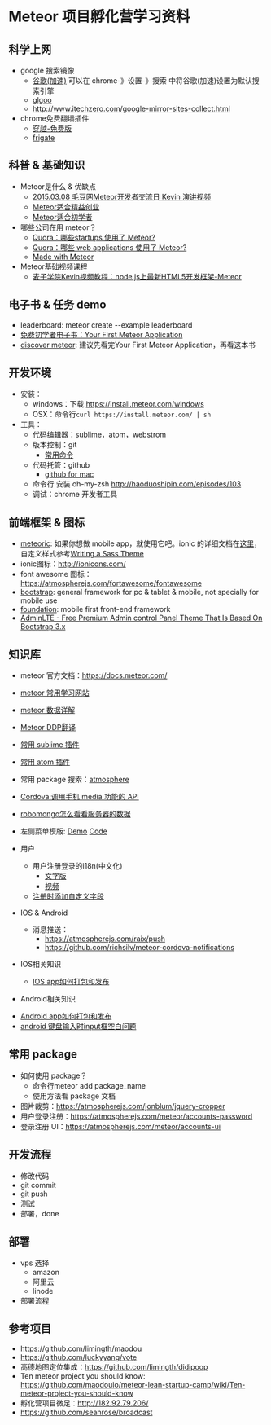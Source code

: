 # Meteor 项目孵化营学习资料

## 科学上网
* google 搜索镜像
  - [谷歌(加速)](http://ggss.so/) 可以在 chrome-》设置-》搜索 中将谷歌(加速)设置为默认搜索引擎
  - [glgoo](http://www.glgoo.com/)
  - http://www.itechzero.com/google-mirror-sites-collect.html
* chrome免费翻墙插件
  - [穿越-免费版](http://www.game4fun.cn/ec/index.html)
  - [frigate](http://chromecj.com/productivity/2014-12/323/download.html)

## 科普 & 基础知识
* Meteor是什么 & 优缺点
  * [2015.03.08 毛豆网Meteor开发者交流日 Kevin 演讲视频](http://www.youku.com/playlist_show/id_23545469.html) 
  * [Meteor适合精益创业](http://www.manuel-schoebel.com/blog/meteorjs-the-perfect-match-for-lean-startups)
  * [Meteor适合初学者](http://learn.meteorfactory.io/9-reasons-meteor-is-a-great-choice-for-beginners/)
* 哪些公司在用 meteor？
  * [Quora：哪些startups 使用了 Meteor?](http://www.quora.com/Which-startups-use-Meteor-in-production)
  * [Quora：哪些 web applications 使用了 Meteor?](http://www.quora.com/What-are-some-web-applications-built-with-Meteor-js)
  * [Made with Meteor](http://madewith.meteor.com/)
* Meteor基础视频课程
  * [麦子学院Kevin视频教程：node.js上最新HTML5开发框架-Meteor](http://www.maiziedu.com/lesson/3446/)

## 电子书 & 任务 demo
* leaderboard: meteor create --example leaderboard
* [免费初学者电子书：Your First Meteor Application](http://meteortips.com/)
* [discover meteor](http://zh.discovermeteor.com/): 建议先看完Your First Meteor Application，再看这本书

## 开发环境
* 安装：
  * windows：下载 https://install.meteor.com/windows
  * OSX：命令行`curl https://install.meteor.com/ | sh`
* 工具：
  * 代码编辑器：sublime，atom，webstrom
  * 版本控制：git
    - [常用命令](https://training.github.com/kit/downloads/github-git-cheat-sheet.pdf)
  * 代码托管：github
    - [github for mac](https://mac.github.com/)
  * 命令行 安装 oh-my-zsh http://haoduoshipin.com/episodes/103
  * 调试：chrome 开发者工具

## 前端框架 & 图标
* [meteoric](http://meteoric.github.io/): 如果你想做 mobile app，就使用它吧。ionic 的详细文档在[这里](http://ionicframework.com/docs/components/)，自定义样式参考[Writing a Sass Theme](http://learn.ionicframework.com/formulas/working-with-sass/
)
* ionic图标：http://ionicons.com/
* font awesome 图标：https://atmospherejs.com/fortawesome/fontawesome
* [bootstrap](http://getbootstrap.com/): general framework for pc & tablet & mobile, not specially for mobile use
* [foundation](http://foundation.zurb.com/): mobile first front-end framework
* [AdminLTE - Free Premium Admin control Panel Theme That Is Based On Bootstrap 3.x](https://almsaeedstudio.com/preview)

## 知识库
* meteor 官方文档：https://docs.meteor.com/
* [meteor 常用学习网站](https://github.com/maodouio/meteor-lean-startup-camp/wiki/meteor%E5%B8%B8%E7%94%A8%E5%AD%A6%E4%B9%A0%E7%BD%91%E7%AB%99)
* [meteor 数据详解](https://medium.com/@stubailo/data-flow-from-the-database-to-the-ui-three-layers-of-meteor-d5e208b466c3)
* [Meteor DDP翻译](https://cnodejs.org/topic/51b030d9555d34c678e5fb2e)
* [常用 sublime 插件](https://github.com/maodouio/meteor-lean-startup-camp/wiki/sublime-%E7%9A%84-meteor-%E6%8F%92%E4%BB%B6)
* [常用 atom 插件](https://atom.io/packages/meteor-api)
* 常用 package 搜索：[atmosphere](https://atmospherejs.com/)
* [Cordova:调用手机 media 功能的 API](https://gist.github.com/luckyyang/00286f1a505933d95b84)
* [robomongo怎么看看服务器的数据](https://gist.github.com/luckyyang/c30638ee236d62b3b8e5)
* 左侧菜单模版: [Demo](http://maodou-ionic-example.meteor.com) [Code](https://github.com/netanelgilad/meteor-ionic-example)
* 用户
  - 用户注册登录的i18n(中文化)
    - [文字版](https://github.com/maodouio/meteor-lean-startup-camp/wiki/i18n-for-meteor-useraccounts) 
    - [视频](http://meteorcasts.meteor.com/)
  - [注册时添加自定义字段](https://github.com/meteor-useraccounts/core/blob/master/Guide.md#form-fields-configuration)
 
* IOS & Android
  - 消息推送：
    - https://atmospherejs.com/raix/push
    - https://github.com/richsilv/meteor-cordova-notifications

* IOS相关知识
  - [IOS app如何打包和发布](https://gist.github.com/luckyyang/11f63b98c5d29bc22086)

* Android相关知识
 - [Android  app如何打包和发布](https://gist.github.com/luckyyang/e74b8f2af243dfa713bc)
 - [android 键盘输入时input框空白问题](https://github.com/maodouio/meteor-lean-startup-camp/wiki/meteoric-Android-keyboard-issue)

 
## 常用 package
* 如何使用 package？
  * 命令行meteor add package_name
  * 使用方法看 package 文档
* 图片裁剪：https://atmospherejs.com/jonblum/jquery-cropper
* 用户登录注册：https://atmospherejs.com/meteor/accounts-password
* 登录注册 UI：https://atmospherejs.com/meteor/accounts-ui

## 开发流程
* 修改代码
* git commit
* git push
* 测试
* 部署，done
 
## 部署
* vps 选择
  * amazon
  * 阿里云
  * linode
* 部署流程

## 参考项目
* https://github.com/limingth/maodou
* https://github.com/luckyyang/vote
* 高德地图定位集成：https://github.com/limingth/didipoop
* Ten meteor project you should know: https://github.com/maodouio/meteor-lean-startup-camp/wiki/Ten-meteor-project-you-should-know
* 孵化营项目微足：http://182.92.79.206/
* https://github.com/seanrose/broadcast

